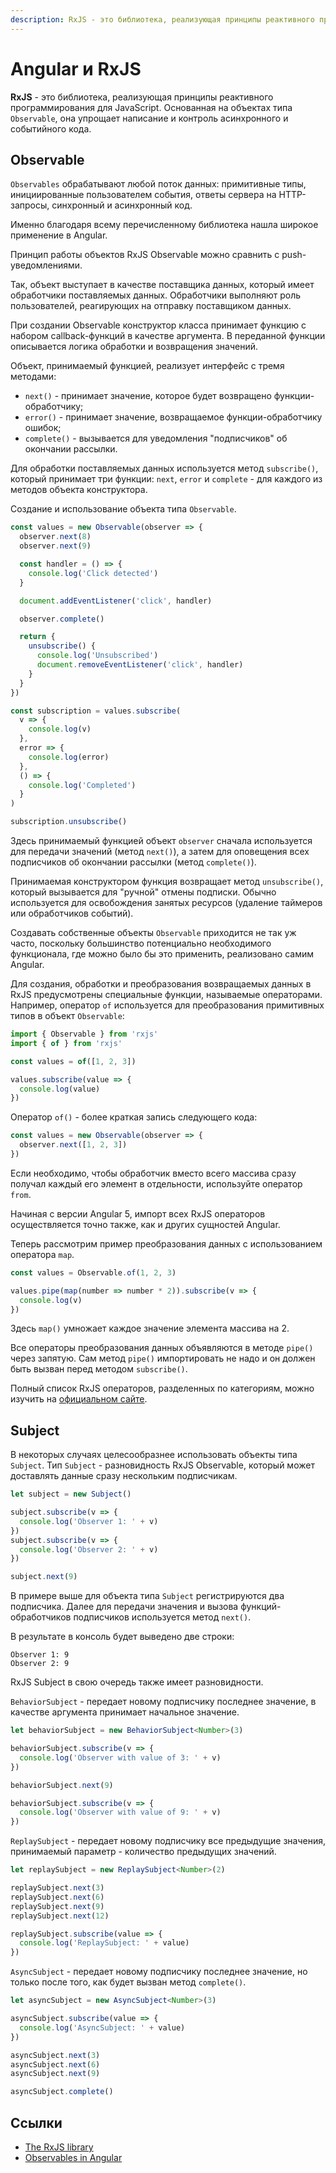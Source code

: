 ```yaml
---
description: RxJS - это библиотека, реализующая принципы реактивного программирования для JavaScript
---
```


# Angular и RxJS

**RxJS** - это библиотека, реализующая принципы реактивного программирования для JavaScript. Основанная на объектах типа `Observable`, она упрощает написание и контроль асинхронного и событийного кода.

## Observable

`Observables` обрабатывают любой поток данных: примитивные типы, инициированные пользователем события, ответы сервера на HTTP-запросы, синхронный и асинхронный код.

Именно благодаря всему перечисленному библиотека нашла широкое применение в Angular.

Принцип работы объектов RxJS Observable можно сравнить с push-уведомлениями.

Так, объект выступает в качестве поставщика данных, который имеет обработчики поставляемых данных. Обработчики выполняют роль пользователей, реагирующих на отправку поставщиком данных.

При создании Observable конструктор класса принимает функцию с набором callback-функций в качестве аргумента. В переданной функции описывается логика обработки и возвращения значений.

Объект, принимаемый функцией, реализует интерфейс с тремя методами:

- `next()` - принимает значение, которое будет возвращено функции-обработчику;
- `error()` - принимает значение, возвращаемое функции-обработчику ошибок;
- `complete()` - вызывается для уведомления "подписчиков" об окончании рассылки.

Для обработки поставляемых данных используется метод `subscribe()`, который принимает три функции: `next`, `error` и `complete` - для каждого из методов объекта конструктора.

Создание и использование объекта типа `Observable`.

```ts
const values = new Observable(observer => {
  observer.next(8)
  observer.next(9)

  const handler = () => {
    console.log('Click detected')
  }

  document.addEventListener('click', handler)

  observer.complete()

  return {
    unsubscribe() {
      console.log('Unsubscribed')
      document.removeEventListener('click', handler)
    }
  }
})

const subscription = values.subscribe(
  v => {
    console.log(v)
  },
  error => {
    console.log(error)
  },
  () => {
    console.log('Completed')
  }
)

subscription.unsubscribe()
```

Здесь принимаемый функцией объект `observer` сначала используется для передачи значений (метод `next()`), а затем для оповещения всех подписчиков об окончании рассылки (метод `complete()`).

Принимаемая конструктором функция возвращает метод `unsubscribe()`, который вызывается для "ручной" отмены подписки. Обычно используется для освобождения занятых ресурсов (удаление таймеров или обработчиков событий).

Создавать собственные объекты `Observable` приходится не так уж часто, поскольку большинство потенциально необходимого функционала, где можно было бы это применить, реализовано самим Angular.

Для создания, обработки и преобразования возвращаемых данных в RxJS предусмотрены специальные функции, называемые операторами. Например, оператор `of` используется для преобразования примитивных типов в объект `Observable`:

```ts
import { Observable } from 'rxjs'
import { of } from 'rxjs'

const values = of([1, 2, 3])

values.subscribe(value => {
  console.log(value)
})
```

Оператор `of()` - более краткая запись следующего кода:

```ts
const values = new Observable(observer => {
  observer.next([1, 2, 3])
})
```

Если необходимо, чтобы обработчик вместо всего массива сразу получал каждый его элемент в отдельности, используйте оператор `from`.

Начиная с версии Angular 5, импорт всех RxJS операторов осуществляется точно также, как и других сущностей Angular.

Теперь рассмотрим пример преобразования данных с использованием оператора `map`.

```ts
const values = Observable.of(1, 2, 3)

values.pipe(map(number => number * 2)).subscribe(v => {
  console.log(v)
})
```

Здесь `map()` умножает каждое значение элемента массива на 2.

Все операторы преобразования данных объявляются в методе `pipe()` через запятую. Сам метод `pipe()` импортировать не надо и он должен быть вызван перед методом `subscribe()`.

Полный список RxJS операторов, разделенных по категориям, можно изучить на [официальном сайте](http://reactivex.io/rxjs/manual/overview.html#categories-of-operators).

## Subject

В некоторых случаях целесообразнее использовать объекты типа `Subject`. Тип `Subject` - разновидность RxJS Observable, который может доставлять данные сразу нескольким подписчикам.

```ts
let subject = new Subject()

subject.subscribe(v => {
  console.log('Observer 1: ' + v)
})
subject.subscribe(v => {
  console.log('Observer 2: ' + v)
})

subject.next(9)
```

В примере выше для объекта типа `Subject` регистрируются два подписчика. Далее для передачи значения и вызова функций-обработчиков подписчиков используется метод `next()`.

В результате в консоль будет выведено две строки:

```
Observer 1: 9
Observer 2: 9
```

RxJS Subject в свою очередь также имеет разновидности.

`BehaviorSubject` - передает новому подписчику последнее значение, в качестве аргумента принимает начальное значение.

```ts
let behaviorSubject = new BehaviorSubject<Number>(3)

behaviorSubject.subscribe(v => {
  console.log('Observer with value of 3: ' + v)
})

behaviorSubject.next(9)

behaviorSubject.subscribe(v => {
  console.log('Observer with value of 9: ' + v)
})
```

`ReplaySubject` - передает новому подписчику все предыдущие значения, принимаемый параметр - количество предыдущих значений.

```ts
let replaySubject = new ReplaySubject<Number>(2)

replaySubject.next(3)
replaySubject.next(6)
replaySubject.next(9)
replaySubject.next(12)

replaySubject.subscribe(value => {
  console.log('ReplaySubject: ' + value)
})
```

`AsyncSubject` - передает новому подписчику последнее значение, но только после того, как будет вызван метод `complete()`.

```ts
let asyncSubject = new AsyncSubject<Number>(3)

asyncSubject.subscribe(value => {
  console.log('AsyncSubject: ' + value)
})

asyncSubject.next(3)
asyncSubject.next(6)
asyncSubject.next(9)

asyncSubject.complete()
```

## Ссылки

- [The RxJS library](https://angular.io/guide/rx-library)
- [Observables in Angular](https://angular.io/guide/observables-in-angular)
